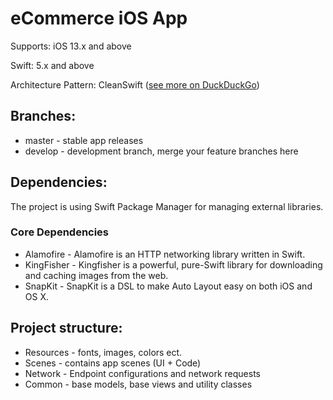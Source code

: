 # eCommerce iOS App

Supports: iOS 13.x and above

Swift: 5.x and above

Architecture Pattern: CleanSwift ([see more on DuckDuckGo](https://duckduckgo.com/?q=clean+swift+ios))

## Branches:

* master - stable app releases
* develop - development branch, merge your feature branches here

## Dependencies:

The project is using Swift Package Manager for managing external libraries.

### Core Dependencies

* Alamofire - Alamofire is an HTTP networking library written in Swift.
* KingFisher - Kingfisher is a powerful, pure-Swift library for downloading and caching images from the web.
* SnapKit - SnapKit is a DSL to make Auto Layout easy on both iOS and OS X.

## Project structure:

* Resources - fonts, images, colors ect.
* Scenes - contains app scenes (UI + Code)
* Network - Endpoint configurations and network requests
* Common -  base models, base views and utility classes